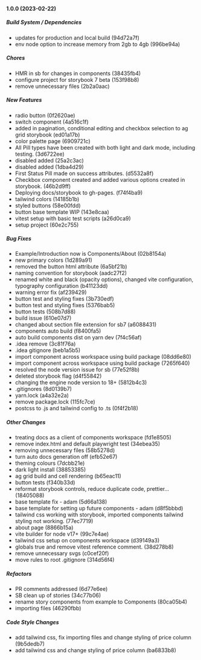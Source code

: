 #### 1.0.0 (2023-02-22)

##### Build System / Dependencies

*  updates for production and local build (94d72a7f)
*  env node option to increase memory from 2gb to 4gb (996be94a)

##### Chores

*  HMR in sb for changes in components (38435fb4)
*  configure project for storybook 7 beta (153f98b8)
*  remove unnecessary files (2b2a0aac)

##### New Features

*  radio button (0f2620ae)
*  switch component (4a516c1f)
*  added in pagination, conditional editing and checkbox selection to ag grid storybook (ed01a17b)
*  color palette page (6909721c)
*  All Pill types have been created with both light and dark mode, including testing. (3d6722ee)
*  disabled added (25a2c3ac)
*  disabled added (1dba4d29)
*  First Status Pill made on success attributes. (d5532a8f)
*  Checkbox component created and added various options created in storybook. (46b2d9ff)
*  Deploying docs/storybook to gh-pages. (f74f4ba9)
*  tailwind colors (14185b1b)
*  styled buttons (58e00fdd)
*  button base template WIP (143e8caa)
*  vitest setup with basic test scripts (a26d0ca9)
*  setup project (60e2c755)

##### Bug Fixes

*  Example/Introduction now is Components/About (02b8154a)
*  new primary colors (1d289a91)
*  removed the button html attribute (6a5bf21b)
*  naming convention for storybook (aadc27f2)
*  renamed white and black (opacity options), changed vite configuration, typography configuration (b41123dd)
*  warning error fix (af239429)
*  button test and styling fixes (3b730edf)
*  button test and styling fixes (5376bab5)
*  button tests (508b7d88)
*  build issue (610e07d7)
*  changed about section file extension for sb7 (a6088431)
*  components auto build (f8400fa5)
*  auto build components dist on yarn dev (7f4c56af)
* .idea remove (3c81f76a)
* .idea gitignore (beb1a5b5)
*  import component across workspace using build package (08dd6e80)
*  import component across workspace using build package (7265f640)
*  resolved the node version issue for sb (77e52f8b)
*  deleted storybook flag (d4f55842)
*  changing the engine node version to 18+ (5812b4c3)
*  .gitignores (8d0139b7)
*  yarn.lock (a4a32e2a)
*  remove package.lock (115fc7ce)
*  postcss to .js and tailwind config to .ts (0f4f2b18)

##### Other Changes

*  treating docs as a client of components workspace (fd1e8505)
*  remove index.html and default playwright test (34ebea35)
*  removing unnecessary files (58b5278d)
*  turn auto docs generation off (efb52e67)
*  theming colours (7dcbb21e)
*  dark light install (38853385)
*  ag grid build and cell rendering (b65eac11)
*  button tests (f340b33d)
*  reformat storybook controls, reduce duplicate code, prettier... (18405088)
*  base template fix - adam (5d66a138)
*  base template for setting up future components - adam (d8f5bbbd)
*  tailwind css working with storybook, imported components tailwind styling not working. (77ec7719)
*  about page (8866b15a)
*  vite builder for node v17+ (99c7e4ae)
*  tailwind css setup on components workspace (d39149a3)
*  globals true and remove vitest reference comment. (38d278b8)
*  remove unnecessary svgs (c0cef20f)
*  move rules to root .gitignore (314d56f4)

##### Refactors

*  PR comments addressed (6d77e6ee)
*  SB clean up of stories (34c77b06)
*  rename story components from example to Components (80ca05b4)
*  importing files (46290fbb)

##### Code Style Changes

*  add tailwind css, fix importing files  and change styling of price column (9b5dedb7)
*  add tailwind css and change styling of price column (ba6833b8)

